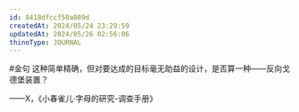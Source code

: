 ```yaml
---
id: 8418dfccf50a089d
createdAt: 2024/05/24 23:29:59
updatedAt: 2024/05/26 02:56:06
thinoType: JOURNAL
---
```

#金句 这种简单精确，但对要达成的目标毫无助益的设计，是否算一种——反向戈德堡装置？

——X，《小春雀儿·字母的研究-调查手册》